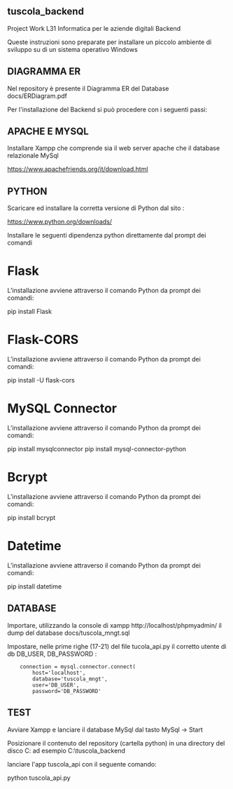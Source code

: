 ## tuscola_backend
Project Work L31 Informatica per le aziende digitali Backend

Queste instruzioni sono preparate per installare un piccolo ambiente di sviluppo su di un sistema operativo Windows

## DIAGRAMMA ER 

Nel repository è presente il Diagramma ER del Database docs/ERDiagram.pdf

Per l'installazione del Backend si può procedere con i seguenti passi:

## APACHE E MYSQL

Installare Xampp che comprende sia il web server apache che il database relazionale MySql

https://www.apachefriends.org/it/download.html

## PYTHON

Scaricare ed installare la corretta versione di Python dal sito :

https://www.python.org/downloads/

Installare le seguenti dipendenza python direttamente dal prompt dei comandi

# Flask
L’installazione avviene attraverso il comando Python da prompt dei comandi:

pip install Flask

# Flask-CORS
L’installazione avviene attraverso il comando Python da prompt dei comandi:

pip install -U flask-cors

# MySQL Connector
L’installazione avviene attraverso il comando Python da prompt dei comandi:

pip install mysqlconnector
pip install mysql-connector-python

# Bcrypt
L’installazione avviene attraverso il comando Python da prompt dei comandi:

pip install bcrypt

# Datetime
L’installazione avviene attraverso il comando Python da prompt dei comandi:

pip install datetime

## DATABASE

Importare, utilizzando la console di xampp http://localhost/phpmyadmin/ il dump del database docs/tuscola_mngt.sql

Impostare, nelle prime righe (17-21) del file tucola_api.py il corretto utente di db DB_USER, DB_PASSWORD :

        connection = mysql.connector.connect(
            host='localhost',
            database='tuscola_mngt',
            user='DB_USER',
            password='DB_PASSWORD'

## TEST

Avviare Xampp e lanciare il database MySql dal tasto MySql -> Start

Posizionare il contenuto del repository (cartella python) in una directory del disco C: ad esempio C:\tuscola_backend

lanciare l'app tuscola_api con il seguente comando:

python tuscola_api.py




